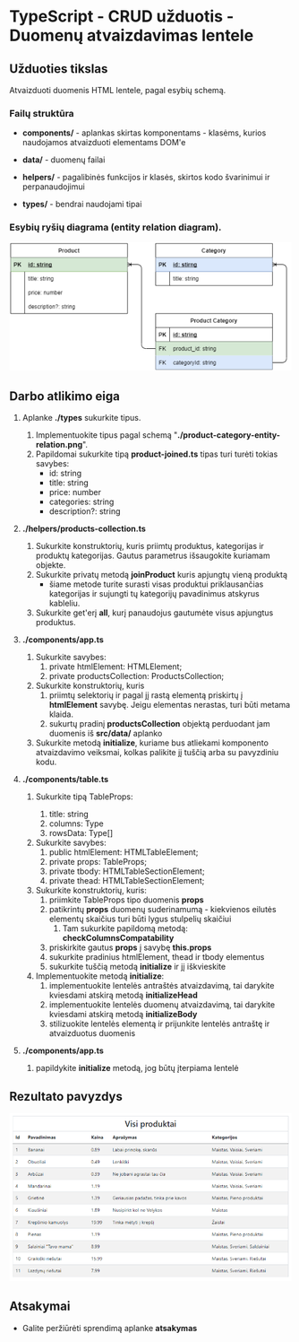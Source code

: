# TypeScript - CRUD užduotis - Duomenų atvaizdavimas lentele

## Užduoties tikslas

Atvaizduoti duomenis HTML lentele, pagal esybių schemą.

### Failų struktūra
* __components/__ - aplankas skirtas komponentams - klasėms, kurios naudojamos atvaizduoti elementams DOM'e

* __data/__ - duomenų failai

* __helpers/__ - pagalibinės funkcijos ir klasės, skirtos kodo švarinimui ir perpanaudojimui

* __types/__ - bendrai naudojami tipai


### Esybių ryšių diagrama (entity relation diagram).
![](./product-category-entity-relation.png)

## Darbo atlikimo eiga 

1. Aplanke __./types__ sukurkite tipus.
   1.  Implementuokite tipus pagal schemą "__./product-category-entity-relation.png__". 
   2.  Papildomai sukurkite tipą  __product-joined.ts__ tipas turi turėti tokias savybes:
       * id: string
       * title: string
       * price: number
       * categories: string
       * description?: string

2. __./helpers/products-collection.ts__ 
   1. Sukurkite konstruktorių, kuris priimtų produktus, kategorijas ir produktų kategorijas. Gautus parametrus išsaugokite kuriamam objekte.
   2. Sukurkite privatų metodą __joinProduct__ kuris apjungtų vieną produktą
      * šiame metode turite surasti visas produktui priklausančias kategorijas ir sujungti tų kategorijų pavadinimus atskyrus kableliu. 
   3. Sukurkite get'erį __all__, kurį panaudojus gautumėte visus apjungtus produktus.

3. __./components/app.ts__
   1. Sukurkite savybes:
      1. private htmlElement: HTMLElement;
      2. private productsCollection: ProductsCollection;
   2. Sukurkite konstruktorių, kuris
      1.  priimtų selektorių ir pagal jį rastą elementą priskirtų į __htmlElement__ savybę. Jeigu elementas nerastas, turi būti metama klaida.
      2.  sukurtų pradinį __productsCollection__ objektą perduodant jam duomenis iš __src/data/__ aplanko
   3. Sukurkite metodą __initialize__, kuriame bus atliekami komponento atvaizdavimo veiksmai, kolkas palikite jį tuščią arba su pavyzdiniu kodu.

4. __./components/table.ts__ 
   1. Sukurkite tipą TableProps<Type>:
      1. title: string
      2. columns: Type
      3. rowsData: Type[]
   2. Sukurkite savybes:
      1. public htmlElement: HTMLTableElement;
      2. private props: TableProps<Type>;
      3. private tbody: HTMLTableSectionElement;
      4. private thead: HTMLTableSectionElement;
   3. Sukurkite konstruktorių, kuris:
      1. priimkite TableProps<Type> tipo duomenis __props__
      2. patikrintų  __props__ duomenų suderinamumą - kiekvienos eilutės elementų skaičius turi būti lygus stulpelių skaičiui
         1. Tam sukurkite papildomą metodą: __checkColumnsCompatability__
      3. priskirkite gautus __props__ į savybę __this.props__
      4. sukurkite pradinius htmlElement, thead ir tbody elementus
      5. sukurkite tuščią metodą __initialize__  ir jį iškvieskite
   4. Implementuokite metodą __initialize__:
      1. implementuokite lentelės antraštės atvaizdavimą, tai darykite kviesdami atskirą metodą __initializeHead__
      2. implementuokite lentelės duomenų atvaizdavimą, tai darykite kviesdami atskirą metodą __initializeBody__
      3. stilizuokite lentelės elementą ir prijunkite lentelės antraštę ir atvaizduotus duomenis

5. __./components/app.ts__
   1. papildykite __initialize__ metodą, jog būtų įterpiama lentelė

## Rezultato pavyzdys
![](./result.png)

## Atsakymai
   * Galite peržiūrėti sprendimą aplanke __atsakymas__
  